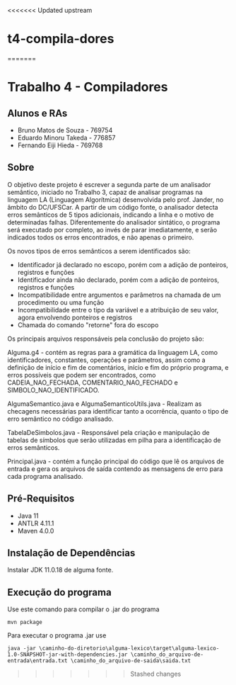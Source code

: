 <<<<<<< Updated upstream
# t4-compila-dores
 
=======
# Trabalho 4 - Compiladores

## Alunos e RAs

- Bruno Matos de Souza - 769754
- Eduardo Minoru Takeda - 776857
- Fernando Eiji Hieda - 769768

## Sobre

O objetivo deste projeto é escrever a segunda parte de um analisador semântico, iniciado no Trabalho 3, capaz de analisar programas na linguagem LA (Linguagem Algorítmica) desenvolvida pelo prof. Jander, no âmbito do DC/UFSCar. A partir de um código fonte, o analisador detecta erros semânticos de 5 tipos adicionais, indicando a linha e o motivo de determinadas falhas. Diferentemente do analisador sintático, o programa será executado por completo, ao invés de parar imediatamente, e serão indicados todos os erros encontrados, e não apenas o primeiro.

Os novos tipos de erros semânticos a serem identificados são:
- Identificador já declarado no escopo, porém com a adição de ponteiros, registros e funções
- Identificador ainda não declarado, porém com a adição de ponteiros, registros e funções
- Incompatibilidade entre argumentos e parâmetros na chamada de um procedimento ou uma função
- Incompatibilidade entre o tipo da variável e a atribuição de seu valor, agora envolvendo ponteiros e registros
- Chamada do comando "retorne" fora do escopo


Os principais arquivos responsáveis pela conclusão do projeto são:

Alguma.g4 - contém as regras para a gramática da linguagem LA, como identificadores, constantes, operações e parâmetros, assim como a definição de início e fim de comentários, início e fim do próprio programa, e erros possíveis que podem ser encontrados, como CADEIA_NAO_FECHADA, COMENTARIO_NAO_FECHADO e SIMBOLO_NAO_IDENTIFICADO.

AlgumaSemantico.java e AlgumaSemanticoUtils.java - Realizam as checagens necessárias para identificar tanto a ocorrência, quanto o tipo de erro semântico no código analisado.

TabelaDeSimbolos.java - Responsável pela criação e manipulação de tabelas de símbolos que serão utilizadas em pilha para a identificação de erros semânticos.

Principal.java - contém a função principal do código que lê os arquivos de entrada e gera os arquivos de saída contendo as mensagens de erro para cada programa analisado.

## Pré-Requisitos

- Java 11
- ANTLR 4.11.1
- Maven 4.0.0

## Instalação de Dependências

Instalar JDK 11.0.18 de alguma fonte.

## Execução do programa

Use este comando para compilar o .jar do programa
```
mvn package
```

Para executar o programa .jar use
```
java -jar \caminho-do-diretorio\alguma-lexico\target\alguma-lexico-1.0-SNAPSHOT-jar-with-dependencies.jar \caminho_do_arquivo-de-entrada\entrada.txt \caminho_do_arquivo-de-saida\saida.txt
```

 
>>>>>>> Stashed changes
